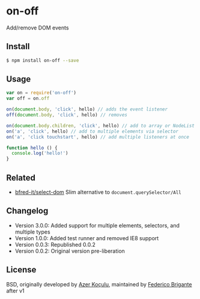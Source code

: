 # on-off

Add/remove DOM events

## Install

```bash
$ npm install on-off --save
```

## Usage

```js
var on = require('on-off')
var off = on.off

on(document.body, 'click', hello) // adds the event listener
off(document.body, 'click', hello) // removes

on(document.body.children, 'click', hello) // add to array or NodeList of elements elements
on('a', 'click', hello) // add to multiple elements via selector
on('a', 'click touchstart', hello) // add multiple listeners at once

function hello () {
  console.log('hello!')
}
```

## Related

* [bfred-it/select-dom](https://github.com/bfred-it/select-dom) Slim alternative to `document.querySelector/All`

## Changelog

* Version 3.0.0: Added support for multiple elements, selectors, and multiple types
* Version 1.0.0: Added test runner and removed IE8 support
* Version 0.0.3: Republished 0.0.2
* Version 0.0.2: Original version pre-liberation

## License

BSD, originally developed by [Azer Koçulu](http://azer.bike/), maintained by [Federico Brigante](https://twitter.com/bfred_it) after v1